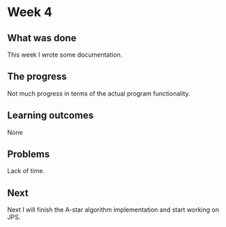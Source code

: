 # Week 4

## What was done

This week I wrote some documentation.

## The progress

Not much progress in terms of the actual program functionality.

## Learning outcomes

None

## Problems

Lack of time.

## Next

Next I will finish the A-star algorithm implementation and start working on JPS.
